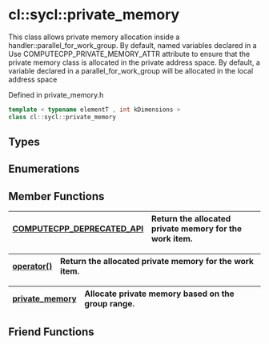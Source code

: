 # cl::sycl::private_memory

This class allows private memory allocation inside a handler::parallel_for_work_group. By default, named variables declared in a Use COMPUTECPP_PRIVATE_MEMORY_ATTR attribute to ensure that the private memory class is allocated in the private address space. By default, a variable declared in a parallel_for_work_group will be allocated in the local address space

Defined in private_memory.h

```cpp
template < typename elementT , int kDimensions >
class cl::sycl::private_memory
```

## Types

## Enumerations

## Member Functions

| [COMPUTECPP_DEPRECATED_API](./functions/COMPUTECPP_DEPRECATED_API/README.md) | Return the allocated private memory for the work item.  |
| :--- | :--- |

| [operator()](./functions/operator()/README.md) | Return the allocated private memory for the work item.  |
| :--- | :--- |

| [private_memory](./functions/private_memory/README.md) | Allocate private memory based on the group range.  |
| :--- | :--- |


## Friend Functions

